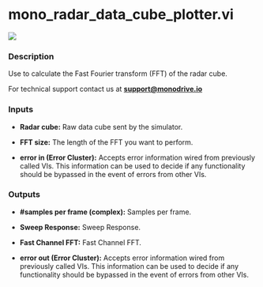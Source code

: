 # mono_radar_data_cube_plotter.vi

<p class="img_container">
<img class="lg_img" src="../mono_radar_data_cube_plotter.png"/>
</p>

### Description

Use to calculate the Fast Fourier transform (FFT) of the radar cube.

For technical support contact us at <b>support@monodrive.io</b> 

### Inputs

- **Radar cube:**  Raw data cube sent by the simulator.  
 

- **FFT size:**  The length of the FFT you want to perform.
 

- **error in (Error Cluster):** Accepts error information wired from previously called VIs. This information can be used to decide if any functionality should be bypassed in the event of errors from other VIs. 

### Outputs

- **#samples per frame (complex):**  Samples per frame.
 

- **Sweep Response:**  Sweep Response.
 

- **Fast Channel FFT:**  Fast Channel FFT.
 

- **error out (Error Cluster):** Accepts error information wired from previously called VIs. This information can be used to decide if any functionality should be bypassed in the event of errors from other VIs. 

<p>&nbsp;</p>
